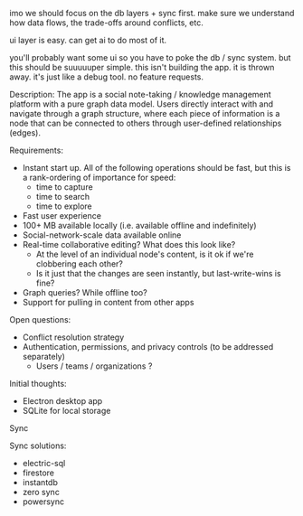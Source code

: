 


imo we should focus on the db layers + sync first. make sure we understand how data flows, the trade-offs around conflicts, etc. 

ui layer is easy. can get ai to do most of it.

you'll probably want some ui so you have to poke the db / sync system. but this should be suuuuuper simple. this isn't building the app. it is thrown away. it's just like a debug tool. no feature requests.



Description:
The app is a social note-taking / knowledge management platform with a pure graph data model. Users directly interact with and navigate through a graph structure, where each piece of information is a node that can be connected to others through user-defined relationships (edges).

Requirements:
- Instant start up. All of the following operations should be fast, but this is a rank-ordering of importance for speed:
    - time to capture
    - time to search
    - time to explore
- Fast user experience
- 100+ MB available locally (i.e. available offline and indefinitely)
- Social-network-scale data available online
- Real-time collaborative editing? What does this look like?
    - At the level of an individual node's content, is it ok if we're clobbering each other?
    - Is it just that the changes are seen instantly, but last-write-wins is fine?
- Graph queries? While offline too?
- Support for pulling in content from other apps


Open questions:
- Conflict resolution strategy
- Authentication, permissions, and privacy controls (to be addressed separately)
    - Users / teams / organizations ?


Initial thoughts:
- Electron desktop app
- SQLite for local storage

Sync 

Sync solutions:
- electric-sql
- firestore
- instantdb
- zero sync
- powersync